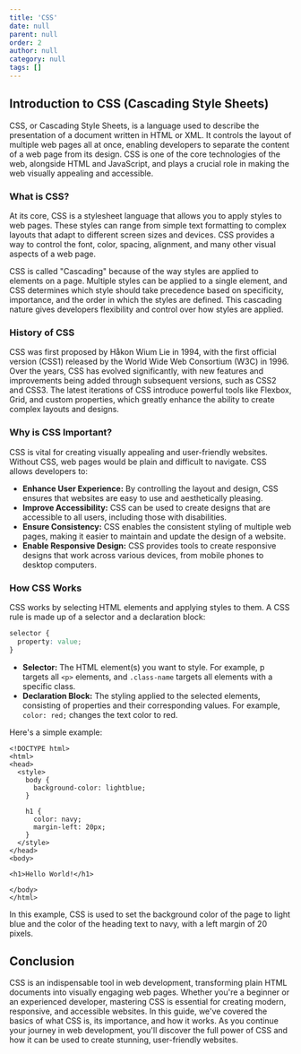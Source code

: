 ```yaml
---
title: 'CSS'
date: null
parent: null
order: 2
author: null
category: null
tags: []
---
```


## Introduction to CSS (Cascading Style Sheets)

CSS, or Cascading Style Sheets, is a language used to describe the presentation of a document written in HTML or XML. It controls the layout of multiple web pages all at once, enabling developers to separate the content of a web page from its design. CSS is one of the core technologies of the web, alongside HTML and JavaScript, and plays a crucial role in making the web visually appealing and accessible.

### What is CSS?

At its core, CSS is a stylesheet language that allows you to apply styles to web pages. These styles can range from simple text formatting to complex layouts that adapt to different screen sizes and devices. CSS provides a way to control the font, color, spacing, alignment, and many other visual aspects of a web page.

CSS is called "Cascading" because of the way styles are applied to elements on a page. Multiple styles can be applied to a single element, and CSS determines which style should take precedence based on specificity, importance, and the order in which the styles are defined. This cascading nature gives developers flexibility and control over how styles are applied.

### History of CSS

CSS was first proposed by Håkon Wium Lie in 1994, with the first official version (CSS1) released by the World Wide Web Consortium (W3C) in 1996. Over the years, CSS has evolved significantly, with new features and improvements being added through subsequent versions, such as CSS2 and CSS3. The latest iterations of CSS introduce powerful tools like Flexbox, Grid, and custom properties, which greatly enhance the ability to create complex layouts and designs.

### Why is CSS Important?

CSS is vital for creating visually appealing and user-friendly websites. Without CSS, web pages would be plain and difficult to navigate. CSS allows developers to:

- **Enhance User Experience:** By controlling the layout and design, CSS ensures that websites are easy to use and aesthetically pleasing.
- **Improve Accessibility:** CSS can be used to create designs that are accessible to all users, including those with disabilities.
- **Ensure Consistency:** CSS enables the consistent styling of multiple web pages, making it easier to maintain and update the design of a website.
- **Enable Responsive Design:** CSS provides tools to create responsive designs that work across various devices, from mobile phones to desktop computers.

### How CSS Works

CSS works by selecting HTML elements and applying styles to them. A CSS rule is made up of a selector and a declaration block:

```css
selector {
  property: value;
}
```

- **Selector:** The HTML element(s) you want to style. For example, p targets all `<p>` elements, and `.class-name` targets all elements with a specific class.
- **Declaration Block:** The styling applied to the selected elements, consisting of properties and their corresponding values. For example, `color: red;` changes the text color to red.

Here's a simple example:
```
<!DOCTYPE html>
<html>
<head>
  <style>
    body {
      background-color: lightblue;
    }

    h1 {
      color: navy;
      margin-left: 20px;
    }
  </style>
</head>
<body>

<h1>Hello World!</h1>

</body>
</html>
```
In this example, CSS is used to set the background color of the page to light blue and the color of the heading text to navy, with a left margin of 20 pixels.

## Conclusion
CSS is an indispensable tool in web development, transforming plain HTML documents into visually engaging web pages. Whether you're a beginner or an experienced developer, mastering CSS is essential for creating modern, responsive, and accessible websites. In this guide, we've covered the basics of what CSS is, its importance, and how it works. As you continue your journey in web development, you'll discover the full power of CSS and how it can be used to create stunning, user-friendly websites.